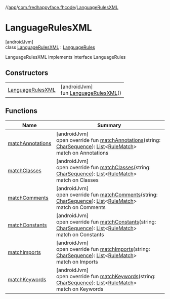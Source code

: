 //[app](../../../index.md)/[com.fredhappyface.fhcode](../index.md)/[LanguageRulesXML](index.md)

# LanguageRulesXML

[androidJvm]\
class [LanguageRulesXML](index.md) : [LanguageRules](../-language-rules/index.md)

LanguageRulesXML implements interface LanguageRules

## Constructors

| | |
|---|---|
| [LanguageRulesXML](-language-rules-x-m-l.md) | [androidJvm]<br>fun [LanguageRulesXML](-language-rules-x-m-l.md)() |

## Functions

| Name | Summary |
|---|---|
| [matchAnnotations](match-annotations.md) | [androidJvm]<br>open override fun [matchAnnotations](match-annotations.md)(string: [CharSequence](https://kotlinlang.org/api/latest/jvm/stdlib/kotlin/-char-sequence/index.html)): [List](https://kotlinlang.org/api/latest/jvm/stdlib/kotlin.collections/-list/index.html)&lt;[RuleMatch](../-rule-match/index.md)&gt;<br>match on Annotations |
| [matchClasses](match-classes.md) | [androidJvm]<br>open override fun [matchClasses](match-classes.md)(string: [CharSequence](https://kotlinlang.org/api/latest/jvm/stdlib/kotlin/-char-sequence/index.html)): [List](https://kotlinlang.org/api/latest/jvm/stdlib/kotlin.collections/-list/index.html)&lt;[RuleMatch](../-rule-match/index.md)&gt;<br>match on Classes |
| [matchComments](match-comments.md) | [androidJvm]<br>open override fun [matchComments](match-comments.md)(string: [CharSequence](https://kotlinlang.org/api/latest/jvm/stdlib/kotlin/-char-sequence/index.html)): [List](https://kotlinlang.org/api/latest/jvm/stdlib/kotlin.collections/-list/index.html)&lt;[RuleMatch](../-rule-match/index.md)&gt;<br>match on Comments |
| [matchConstants](match-constants.md) | [androidJvm]<br>open override fun [matchConstants](match-constants.md)(string: [CharSequence](https://kotlinlang.org/api/latest/jvm/stdlib/kotlin/-char-sequence/index.html)): [List](https://kotlinlang.org/api/latest/jvm/stdlib/kotlin.collections/-list/index.html)&lt;[RuleMatch](../-rule-match/index.md)&gt;<br>match on Constants |
| [matchImports](match-imports.md) | [androidJvm]<br>open override fun [matchImports](match-imports.md)(string: [CharSequence](https://kotlinlang.org/api/latest/jvm/stdlib/kotlin/-char-sequence/index.html)): [List](https://kotlinlang.org/api/latest/jvm/stdlib/kotlin.collections/-list/index.html)&lt;[RuleMatch](../-rule-match/index.md)&gt;<br>match on Imports |
| [matchKeywords](match-keywords.md) | [androidJvm]<br>open override fun [matchKeywords](match-keywords.md)(string: [CharSequence](https://kotlinlang.org/api/latest/jvm/stdlib/kotlin/-char-sequence/index.html)): [List](https://kotlinlang.org/api/latest/jvm/stdlib/kotlin.collections/-list/index.html)&lt;[RuleMatch](../-rule-match/index.md)&gt;<br>match on Keywords |
